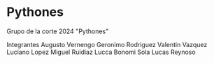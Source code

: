 # Pythones
Grupo de la corte 2024 "Pythones"

Integrantes
    Augusto Vernengo
    Geronimo Rodriguez
    Valentin Vazquez
    Luciano Lopez
    Miguel Ruidiaz
    Lucca Bonomi Sola
    Lucas Reynoso